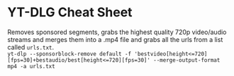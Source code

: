 # YT-DLG Cheat Sheet

Removes sponsored segments, grabs the highest quality 720p video/audio streams and merges them into a .mp4 file and grabs all the urls from a list called `urls.txt`.  
```yt-dlp --sponsorblock-remove default -f 'bestvideo[height<=720][fps=30]+bestaudio/best[height<=720][fps=30]' --merge-output-format mp4 -a urls.txt```
